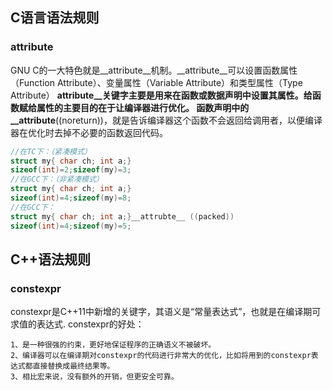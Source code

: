 ##  C语言语法规则

###     __attribute__
GNU C的一大特色就是__attribute__机制。__attribute__可以设置函数属性（Function Attribute）、变量属性（Variable Attribute）和类型属性（Type Attribute）
__attribute__关键字主要是用来在函数或数据声明中设置其属性。给函数赋给属性的主要目的在于让编译器进行优化。
函数声明中的__attribute__((noreturn))，就是告诉编译器这个函数不会返回给调用者，以便编译器在优化时去掉不必要的函数返回代码。

~~~c
//在TC下：（紧凑模式）
struct my{ char ch; int a;} 
sizeof(int)=2;sizeof(my)=3;
//在GCC下：（非紧凑模式）
struct my{ char ch; int a;} 
sizeof(int)=4;sizeof(my)=8;
//在GCC下：
struct my{ char ch; int a;}__attrubte__ ((packed)) 
sizeof(int)=4;sizeof(my)=5;
~~~

##  C++语法规则

###     constexpr
constexpr是C++11中新增的关键字，其语义是“常量表达式”，也就是在编译期可求值的表达式.
constexpr的好处：

    1、是一种很强的约束，更好地保证程序的正确语义不被破坏。
    2、编译器可以在编译期对constexpr的代码进行非常大的优化，比如将用到的constexpr表达式都直接替换成最终结果等。
    3、相比宏来说，没有额外的开销，但更安全可靠。